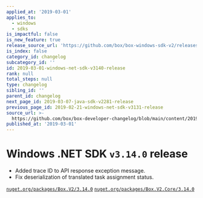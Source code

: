 ```yaml
---
applied_at: '2019-03-01'
applies_to:
  - windows
  - sdks
is_impactful: false
is_new_feature: true
release_source_url: 'https://github.com/box/box-windows-sdk-v2/releases/tag/v3.14.0'
is_index: false
category_id: changelog
subcategory_id: ''
id: 2019-03-01-windows-net-sdk-v3140-release
rank: null
total_steps: null
type: changelog
sibling_id: ''
parent_id: changelog
next_page_id: 2019-03-07-java-sdk-v2281-release
previous_page_id: 2019-02-21-windows-net-sdk-v3131-release
source_url: >-
  https://github.com/box/box-developer-changelog/blob/main/content/2019/03-01-windows-net-sdk-v3140-release.md
published_at: '2019-03-01'
---
```

# Windows .NET SDK `v3.14.0` release

* Added trace ID to API response exception message.
* Fix deserialization of translated task assignment status.

[`nuget.org/packages/Box.V2/3.14.0`](https://www.nuget.org/packages/Box.V2/3.14.0)
[`nuget.org/packages/Box.V2.Core/3.14.0`](https://www.nuget.org/packages/Box.V2.Core/3.14.0)
